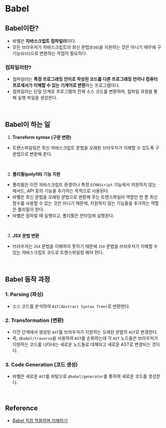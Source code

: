 # Babel

## Babel이란?
- 바벨은 **자바스크립트 컴파일러**이다.
- 모든 브라우저가 자바스크립트의 최신 문법(`ES6`)을 지원하는 것은 아니기 때무에 구 기능(`ES5`)으로 변환하는 작업이 필요하다.

### 컴파일러란?
- 컴파일러는 **특정 프로그래밍 언어로 작성된 코드를 다른 프로그래밍 언어나 컴퓨터 프로세서가 이해할 수 있는 기계어로 변환**하는 프로그램이다.
- 컴파일러는 단일 단계로 프로그램의 전체 소스 코드를 변환하며, 컴파일 과정을 통해 실행 파일을 생성한다.
  
<br/>

## Babel이 하는 일
1. **Transform syntax (구문 변환)**
- 트랜스파일링은 최신 자바스크립트 문법을 오래된 브라우저가 이해할 수 있도록 구 문법으로 변환해 준다.

<br/>

2. **폴리필(polyfill) 기능 지원**
- 폴리필은 이전 자바스크립트 환경이나 특정 `ECMAScript` 기능에서 지원하지 않는 메서드, API 등의 기능을 추가하는 목적으로 사용된다.
- 바벨은 최신 문법을 오래된 문법으로 변환해 주는 트랜스파일러 역할만 한 뿐 최신 함수를 사용할 수 있는 것은 아니기 때문에, 지원하지 않는 기능들을 추가하는 역할은 폴리필이 한다.
- 바벨은 컴파일 때 실행되고, 폴리필은 런타임에 실행된다.

<br/>

3. **JSX 문법 변환**
- 브라우저는 `JSX` 문법을 이해하지 못하기 때문에 `JSX` 문법을 브라우저가 이해할 수 있는 자바스크립트 코드로 트랜스파일링 해야 한다.

<br/>

## Babel 동작 과정
### 1. Parsing (파싱)
- 소스 코드를 분석하여 `AST(Abstract Syntax Tree)`로 변환한다.

### 2. Transformation (변환)
- 이전 단계에서 생성된 `AST`를 브라우저가 지원하는 오래된 문법의 `AST`로 변경한다.
- 즉, `@babel/traverse`을 사용하여 `AST`를 순회하는데 각 `AST` 노드들은 브라우저가 지원하는 코드를 나타내는 새로운 노드들로 대체되고 새로운 AST로 변경되는 것이다.

### 3. Code Generation (코드 생성)
- 바벨은 새로운 `AST`를 바탕으로 `@babel/generator`를 통하여 새로운 코드를 생성한다.

<br/>

## Reference
- [Babel 직접 적용하며 이해하기](https://velog.io/@suyeon9456/Babel)
